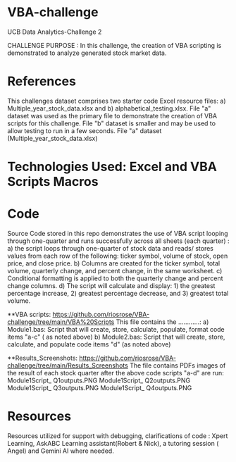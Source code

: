 # VBA-challenge
UCB Data Analytics-Challenge 2

CHALLENGE PURPOSE : In this challenge, the creation of VBA scripting is demonstrated to analyze generated stock market data. 

# References
This challenges dataset comprises two starter code Excel resource files: a) Multiple_year_stock_data.xlsx and b) alphabetical_testing.xlsx. File "a" dataset was used as the primary file to demonstrate the creation of VBA scripts for this challenge. File "b" dataset is smaller and may be used to allow testing to run in a few seconds. 
File "a" dataset (Multiple_year_stock_data.xlsx) 

# Technologies Used: Excel and VBA Scripts Macros 

# Code
Source Code stored in this repo demonstrates the use of VBA script looping through one-quarter and runs successfully across all sheets (each quarter) : 
         a) the script loops through one-quarter of stock data and reads/ stores values from each row of the 
            following: ticker symbol, volume of stock, open price, and close price. 
         b) Columns are created for the ticker symbol, total volume, quarterly change, and percent change,                    in the same worksheet.
         c) Conditional formatting is applied to both the quarterly change and percent change columns.
         d) The script will calculate and display: 1) the greatest percentage increase, 2) greatest percentage 
            decrease, and 3) greatest total volume.

**VBA scripts: https://github.com/riosrose/VBA-challenge/tree/main/VBA%20Scripts
This file contains the ............: 
         a) Module1.bas: Script that will create, store, calculate, populate, format code items "a-c" ( as noted above) 
         b) Module2.bas: Script that will create, store, calculate, and populate code items "d" (as noted above) 
         
**Results_Screenshots: https://github.com/riosrose/VBA-challenge/tree/main/Results_Screenshots
The file contains PDFs images of the result of each stock quarter after the above code scripts "a-d" are run: 
          Module1Script_ Q1outputs.PNG
          Module1Script_ Q2outputs.PNG
          Module1Script_ Q3outputs.PNG
          Module1Script_ Q4outputs.PNG

# Resources 
Resources utilized for support with debugging, clarifications of code : Xpert Learning, AskABC Learning assistant(Robert & Nick), a tutoring session ( Angel) and Gemini AI where needed. 
